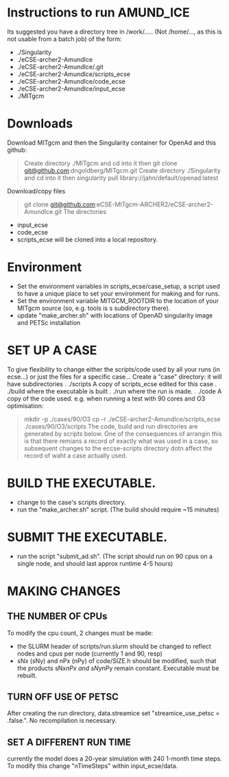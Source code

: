 # Instructions to run AMUND_ICE

Its suggested you have a directory tree in /work/..... (Not /home/..., as this is not usable from a batch job) of the form:
- ./Singularity
- ./eCSE-archer2-AmundIce
- ./eCSE-archer2-AmundIce/.git
- ./eCSE-archer2-AmundIce/scripts_ecse
- ./eCSE-archer2-AmundIce/code_ecse
- ./eCSE-archer2-AmundIce/input_ecse
- ./MITgcm


# Downloads
Download MITgcm and then the Singularity container for OpenAd and this github:
> Create directory ./MITgcm and cd into it then
>  git clone git@github.com:dngoldberg/MITgcm.git 
> Create directory ./Singularity and cd into it then
>  singularity pull library://jahn/default/openad:latest


 Download/copy files
> git clone git@github.com:eCSE-MITgcm-ARCHER2/eCSE-archer2-AmundIce.git
   The directories 
-    input_ecse
-    code_ecse
-    scripts_ecse
   will be cloned into a local repository.

# Environment
 - Set the environment variables in scripts_ecse/case_setup, a script used to have a unique place to set your environment for making and for runs.
 - Set the environment variable MITGCM_ROOTDIR to the location of your MITgcm source (so, e.g. tools is s subdirectory there).
 - update "make_archer.sh" with locations of OpenAD singularity image and PETSc installation

# SET UP A CASE
To give flexibility to change either the scripts/code used by all your runs (in ecse...) or just the  files for a  specific case...
Create a "case" directory: it will have subdirectories
. ./scripts  A copy of scripts_ecse edited for this case
. ./build where the executable is built
. ./run where the run is made.
. ./code A copy of the code used.
e.g. when running a test with 90 cores and O3 optimisation: 
> mkdir -p  ./cases/90/O3 
> cp -r ./eCSE-archer2-AmundIce/scripts_ecse ./cases/90/O3/scripts
The code, build and run directories are generated by scripts below.
One of the consequences of arrangin this is that there remians a record of exactly what was used in a case, so subsequent changes to the eccse-scripts directory dotn affect the record of waht a case actually used.

# BUILD THE EXECUTABLE.

- change to the case's scripts directory.
- run the "make_archer.sh" script. (The build should require ~15 minutes)


# SUBMIT THE EXECUTABLE.

-  run the script "submit_ad.sh". (The script should run on 90 cpus on a single node, and should last approx runtime 4-5 hours)

# MAKING CHANGES
## THE NUMBER OF CPUs

To modify the cpu count, 2 changes must be made:
- the SLURM header of scripts/run.slurm should be changed to reflect nodes and cpus per node (currently 1 and 90, resp)
- sNx (sNy) and nPx (nPy) of code/SIZE.h should be modified, such that the products sNx*nPx and sNy*nPy remain constant. Executable must be rebuilt.

## TURN OFF USE OF PETSC
After creating the run directory, data.streamice set "streamice_use_petsc = .false.". No recompilation is necessary.

## SET A DIFFERENT RUN TIME

 currently the model does a 20-year simulation with 240 1-month time steps. To modify this change "nTimeSteps" within input_ecse/data. 
